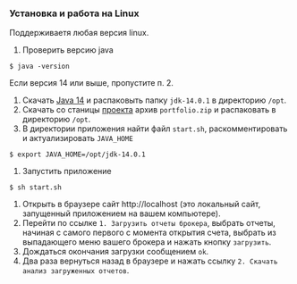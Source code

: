 ### Установка и работа на Linux

Поддерживаетя любая версия linux.
1. Проверить версию java
```shell script
$ java -version
```
   Если версия 14 или выше, пропустите п. 2.
1. Скачать [Java 14](https://download.java.net/java/GA/jdk14.0.1/664493ef4a6946b186ff29eb326336a2/7/GPL/openjdk-14.0.1_linux-x64_bin.tar.gz)
   и распаковыть папку `jdk-14.0.1` в директорию `/opt`.
1. Скачать со станицы [проекта](https://github.com/vananiev/portfolio/releases/latest)
   архив `portfolio.zip` и распаковать в директорию `/opt`.
1. В директории приложения найти файл `start.sh`, раскомментировать и актуализировать `JAVA_HOME`
```shell script
$ export JAVA_HOME=/opt/jdk-14.0.1
```
1. Запустить приложение
```shell script
$ sh start.sh
```
1. Открыть в  браузере сайт http://localhost (это локальный сайт, запущенный приложением на вашем компьютере).
1. Перейти по ссылке `1. Загрузить отчеты брокера`, выбрать отчеты, начиная с самого первого с момента открытия счета,
   выбрать из выпадающего меню вашего брокера и нажать кнопку `загрузить`.
1. Дождаться окончания загрузки сообщением `ok`.
1. Два раза вернуться назад в браузере и нажать ссылку `2. Скачать анализ загруженных отчетов`.
   

